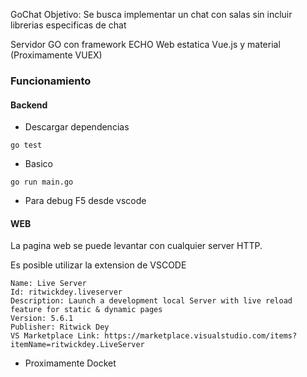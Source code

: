 GoChat
Objetivo: Se busca implementar un chat con salas sin incluir librerias especificas de chat

Servidor GO con framework ECHO 
Web estatica Vue.js y material (Proximamente VUEX)

### Funcionamiento
#### Backend
- Descargar dependencias

```
go test
```

- Basico

```
go run main.go
```

- Para debug F5 desde vscode

#### WEB
La pagina web se puede levantar con cualquier server HTTP.

Es posible utilizar la extension de VSCODE

```
Name: Live Server
Id: ritwickdey.liveserver
Description: Launch a development local Server with live reload feature for static & dynamic pages
Version: 5.6.1
Publisher: Ritwick Dey
VS Marketplace Link: https://marketplace.visualstudio.com/items?itemName=ritwickdey.LiveServer
```

- Proximamente Docket
